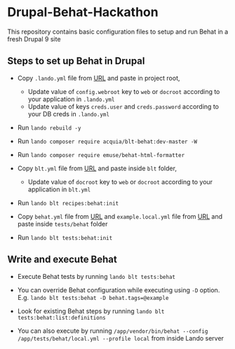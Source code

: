 # Drupal-Behat-Hackathon
This repository contains basic configuration files to setup and run Behat in a fresh Drupal 9 site

## Steps to set up Behat in Drupal
- Copy `.lando.yml` file from [URL]() and paste in project root,
  - Update value of `config.webroot` key to `web` or `docroot` according to your application in `.lando.yml`
  - Update value of keys `creds.user` and `creds.password` according to your DB creds in `.lando.yml`


- Run `lando rebuild -y`


- Run `lando composer require acquia/blt-behat:dev-master -W`


- Run `lando composer require emuse/behat-html-formatter`


- Copy `blt.yml` file from [URL]() and paste inside `blt` folder,
  - Update value of `docroot` key to `web` or `docroot` according to your application in `blt.yml`


- Run `lando blt recipes:behat:init`


- Copy `behat.yml` file from [URL]() and `example.local.yml` file from [URL]() and paste inside `tests/behat` folder


- Run `lando blt tests:behat:init`

## Write and execute Behat
- Execute Behat tests by running `lando blt tests:behat`


- You can override Behat configuration while executing using `-D` option. E.g. `lando blt tests:behat -D behat.tags=@example`

- Look for existing Behat steps by running `lando blt tests:behat:list:definitions`


- You can also execute by running `/app/vendor/bin/behat --config /app/tests/behat/local.yml --profile local` from inside Lando server